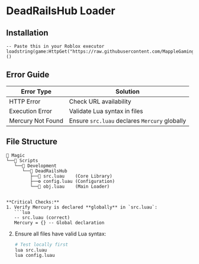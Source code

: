 # DeadRailsHub Loader

## Installation
```
-- Paste this in your Roblox executor
loadstring(game:HttpGet("https://raw.githubusercontent.com/MappleGaming208/Magic/main/Scripts/Development/DeadRailsHub/obj.luau"))()
```

## Error Guide
| Error Type | Solution |
|------------|----------|
| HTTP Error | Check URL availability |
| Execution Error | Validate Lua syntax in files |
| Mercury Not Found | Ensure `src.luau` declares `Mercury` globally |

## File Structure
```
📁 Magic
└──📁 Scripts
   └──📁 Development
      └──📁 DeadRailsHub
         ├──🔧 src.luau    (Core Library)
         ├──⚙️ config.luau (Configuration)
         └──🚀 obj.luau    (Main Loader)
```
```

**Critical Checks:**
1. Verify Mercury is declared **globally** in `src.luau`:
   ```lua
   -- src.luau (correct)
   Mercury = {} -- Global declaration
   ```

2. Ensure all files have valid Lua syntax:
   ```bash
   # Test locally first
   lua src.luau
   lua config.luau
   ```
